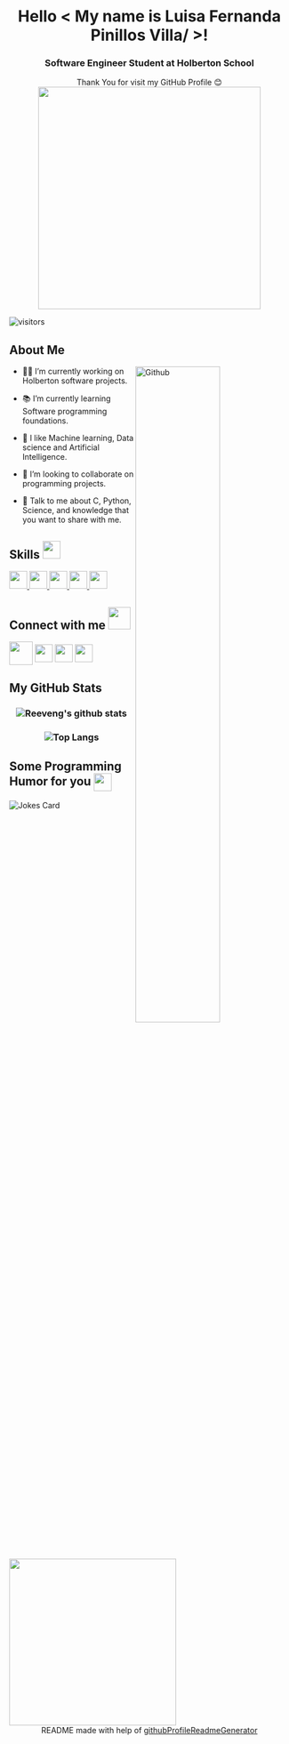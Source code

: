 <div align='center'>
<h1> Hello < My name is Luisa Fernanda Pinillos Villa/ >!
  <h3> Software Engineer Student at Holberton School </h3>
  </div>
<p align='center'>
</p>
<div size='30px' align='center'> Thank You for visit my GitHub Profile &#128522
</div>
<div align='center'>
  
  <img src = "https://i.graphicmama.com/blog/wp-content/uploads/2021/06/10112619/Free-PowerPoint-Animations-Graphic-Mama-Character-Gif-Animation-14.gif" width = 400px>

</div>

 ![visitors](https://visitor-badge.glitch.me/badge?page_id=LauSCaicedo.LauSCaicedo&left_color=Black&right_color=Teal)

<h2> About Me </h2>

<img width="55%" align="right" alt="Github" src="https://d2z8nyy70yf33i.cloudfront.net/wp-content/uploads/02_gif.gif"/>


- 👩‍💻 I’m currently working on Holberton software projects.

- 📚 I’m currently learning Software programming foundations.

- 🤖 I like Machine learning, Data science and Artificial Intelligence.

- 🚀 I’m looking to collaborate on programming projects.

- 💬 Talk to me about C, Python, Science, and knowledge that you want to share with me.

<h2> Skills <img src = "https://media2.giphy.com/media/QssGEmpkyEOhBCb7e1/giphy.gif?cid=ecf05e47a0n3gi1bfqntqmob8g9aid1oyj2wr3ds3mg700bl&rid=giphy.gif" width = 32px> </h2>
<a href= https://github.com/LuisaPinillos?tab=repositories&q=&type=&language=c&sort= > <img width ='32px' src ='https://raw.githubusercontent.com/rahulbanerjee26/githubAboutMeGenerator/main/icons/c.svg'> </a>
<a href= https://github.com/LuisaPinillos?tab=repositories&q=&type=&language=javascript&sort= > <img width ='32px' src ='https://raw.githubusercontent.com/rahulbanerjee26/githubAboutMeGenerator/main/icons/javascript.svg'> </a>
<a href= https://github.com/LuisaPinillos?tab=repositories&q=&type=&language=css&sort= > <img width ='32px' src ='https://raw.githubusercontent.com/rahulbanerjee26/githubAboutMeGenerator/main/icons/css.svg'> </a>
<a href= https://github.com/LuisaPinillos?tab=repositories&q=&type=&language=python&sort= > <img width ='32px' src ='https://raw.githubusercontent.com/rahulbanerjee26/githubAboutMeGenerator/main/icons/python.svg'> </a>
<a href= https://github.com/LuisaPinillos?tab=repositories&q=&type=&language=linux&sort= > <img width ='32px' src ='https://raw.githubusercontent.com/rahulbanerjee26/githubAboutMeGenerator/main/icons/linux.svg'> </a>


<h2> Connect with me <img src='https://static.showit.co/file/GauJdDCbQJWt-qBhijyxgA/112804/textmessage_gif.gif' width="40px"> </h2>
<a href="luisapinillos20@gmail.com"><img src="https://i.pinimg.com/originals/84/7c/08/847c083cc09040091439e3c05d1fedde.png" width="42px" align = 'center'></a>
<a href = 'https://www.linkedin.com/in/luisafpinillos/'> <img width = '32px' align= 'center' src="https://raw.githubusercontent.com/rahulbanerjee26/githubAboutMeGenerator/main/icons/linked-in-alt.svg"/></a> 
<a href = 'https://twitter.com/Luipv_20'> <img width = '32px' align= 'center' src="https://raw.githubusercontent.com/rahulbanerjee26/githubAboutMeGenerator/main/icons/twitter.svg"/></a> 
<a href = 'https://github.com/LuisaPinillos?tab=repositories'> <img width = '32px' align= 'center' src="https://raw.githubusercontent.com/rahulbanerjee26/githubAboutMeGenerator/main/icons/github.svg"/></a> 


 <h2> My GitHub Stats </h2>
 <h3 align="center">

   
   ![Reeveng's github stats](https://github-readme-stats.vercel.app/api?username=LuisaPinillos&show_icons=true&theme=gotham)

</h3>


<h3 align="center">

   
   ![Top Langs](https://github-readme-stats.vercel.app/api/top-langs/?username=LuisaPinillos&show_icons=true&title_color=088A68&icon_color=79ff97&text_color=9f9f9f&bg_color=071418)

</h3> 

<h2> Some Programming Humor for you <img align ='center' src='https://media2.giphy.com/media/UQDSBzfyiBKvgFcSTw/giphy.gif?cid=ecf05e47p3cd513axbek3f56ti3jzizq8hincw20jauyyfyw&rid=giphy.gif' width = '32px'></h2>

![Jokes Card](https://readme-jokes.vercel.app/api?theme=onedark)

<img src = "https://media0.giphy.com/avatars/HeyAutoHQ/DgfrJNR8oUyv.gif" width = 300px>
  
<br>
<footer align='center'>README made with help of <a href='https://github.com/rahulbanerjee26/githubProfileReadmeGenerator'>githubProfileReadmeGenerator</a> </footer>
  
